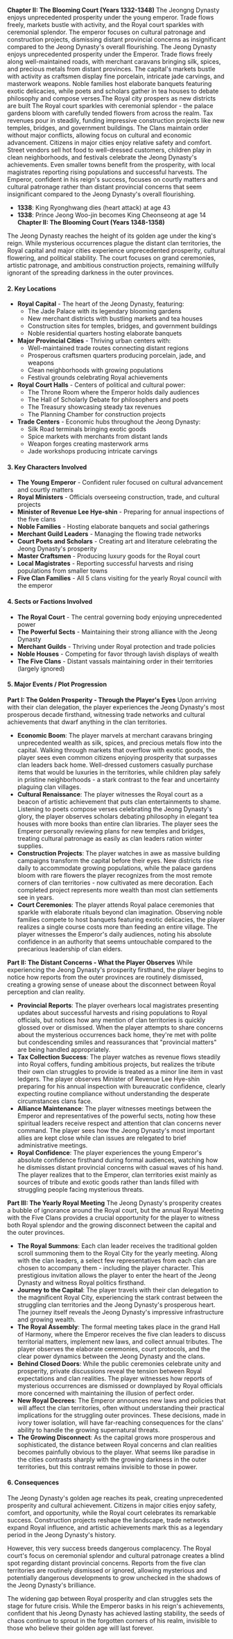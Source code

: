 **Chapter II: The Blooming Court (Years 1332-1348)** The Jeongng Dynasty enjoys unprecedented prosperity under the young emperor. Trade flows freely, markets bustle with activity, and the Royal court sparkles with ceremonial splendor. The emperor focuses on cultural patronage and construction projects, dismissing distant provincial concerns as insignificant compared to the Jeong Dynasty's overall flourishing.
The   Jeong Dynasty enjoys unprecedented prosperity under the Emperor. Trade flows freely along well-maintained roads, with merchant caravans bringing silk, spices, and precious metals from distant provinces. The capital's markets bustle with activity as craftsmen display fine porcelain, intricate jade carvings, and masterwork weapons. Noble families host elaborate banquets featuring exotic delicacies, while poets and scholars gather in tea houses to debate philosophy and compose verses.The Royal city prospers as new districts are built
The Royal court sparkles with ceremonial splendor - the palace gardens bloom with carefully tended flowers from across the realm. Tax revenues pour in steadily, funding impressive construction projects like new temples, bridges, and government buildings. The Clans maintain order without major conflicts, allowing focus on cultural and economic advancement.
Citizens in major cities enjoy relative safety and comfort. Street vendors sell hot food to well-dressed customers, children play in clean neighborhoods, and festivals celebrate the Jeong Dynasty's achievements. Even smaller towns benefit from the prosperity, with local magistrates reporting rising populations and successful harvests.
The Emperor, confident in his reign's success, focuses on courtly matters and cultural patronage rather than distant provincial concerns that seem insignificant compared to the Jeong Dynasty's overall flourishing.
- **1338**: King Ryonghwang dies (heart attack) at age 43
- **1338**: Prince Jeong Woo-jin becomes King Cheonseong at age 14
**Chapter II: The Blooming Court (Years 1348-1358)**

The  Jeong Dynasty reaches the height of its golden age under the king's reign. While mysterious occurrences plague the distant clan territories, the Royal capital and major cities experience unprecedented prosperity, cultural flowering, and political stability. The court focuses on grand ceremonies, artistic patronage, and ambitious construction projects, remaining willfully ignorant of the spreading darkness in the outer provinces.

#### **2. Key Locations**

- **Royal Capital** - The heart of the Jeong Dynasty, featuring:
    - The Jade Palace with its legendary blooming gardens
    - New merchant districts with bustling markets and tea houses
    - Construction sites for temples, bridges, and government buildings
    - Noble residential quarters hosting elaborate banquets
- **Major Provincial Cities** - Thriving urban centers with:
    - Well-maintained trade routes connecting distant regions
    - Prosperous craftsmen quarters producing porcelain, jade, and weapons
    - Clean neighborhoods with growing populations
    - Festival grounds celebrating Royal achievements
- **Royal Court Halls** - Centers of political and cultural power:
    - The Throne Room where the Emperor holds daily audiences
    - The Hall of Scholarly Debate for philosophers and poets
    - The Treasury showcasing steady tax revenues
    - The Planning Chamber for construction projects
- **Trade Centers** - Economic hubs throughout the Jeong Dynasty:
    - Silk Road terminals bringing exotic goods
    - Spice markets with merchants from distant lands
    - Weapon forges creating masterwork arms
    - Jade workshops producing intricate carvings

#### **3. Key Characters Involved**

- **The Young Emperor** - Confident ruler focused on cultural advancement and courtly matters
- **Royal Ministers** - Officials overseeing construction, trade, and cultural projects
- **Minister of Revenue Lee Hye-shin** - Preparing for annual inspections of the five clans
- **Noble Families** - Hosting elaborate banquets and social gatherings
- **Merchant Guild Leaders** - Managing the flowing trade networks
- **Court Poets and Scholars** - Creating art and literature celebrating the Jeong Dynasty's prosperity
- **Master Craftsmen** - Producing luxury goods for the Royal court
- **Local Magistrates** - Reporting successful harvests and rising populations from smaller towns
- **Five Clan Families** - All 5 clans visiting for the yearly Royal council with the emperor
#### **4. Sects or Factions Involved**

- **The   Royal Court** - The central governing body enjoying unprecedented power
- **The Powerful Sects** - Maintaining their strong alliance with the Jeong Dynasty
- **Merchant Guilds** - Thriving under Royal protection and trade policies
- **Noble Houses** - Competing for favor through lavish displays of wealth
- **The Five Clans** - Distant vassals maintaining order in their territories (largely ignored)

#### **5. Major Events / Plot Progression**

**Part I: The Golden Prosperity - Through the Player's Eyes** Upon arriving with their clan delegation, the player experiences the Jeong Dynasty's most prosperous decade firsthand, witnessing trade networks and cultural achievements that dwarf anything in the clan territories.

- **Economic Boom**: The player marvels at merchant caravans bringing unprecedented wealth as silk, spices, and precious metals flow into the capital. Walking through markets that overflow with exotic goods, the player sees even common citizens enjoying prosperity that surpasses clan leaders back home. Well-dressed customers casually purchase items that would be luxuries in the territories, while children play safely in pristine neighborhoods - a stark contrast to the fear and uncertainty plaguing clan villages.
- **Cultural Renaissance**: The player witnesses the Royal court as a beacon of artistic achievement that puts clan entertainments to shame. Listening to poets compose verses celebrating the Jeong Dynasty's glory, the player observes scholars debating philosophy in elegant tea houses with more books than entire clan libraries. The player sees the Emperor personally reviewing plans for new temples and bridges, treating cultural patronage as easily as clan leaders ration winter supplies.
- **Construction Projects**: The player watches in awe as massive building campaigns transform the capital before their eyes. New districts rise daily to accommodate growing populations, while the palace gardens bloom with rare flowers the player recognizes from the most remote corners of clan territories - now cultivated as mere decoration. Each completed project represents more wealth than most clan settlements see in years.
- **Court Ceremonies**: The player attends Royal palace ceremonies that sparkle with elaborate rituals beyond clan imagination. Observing noble families compete to host banquets featuring exotic delicacies, the player realizes a single course costs more than feeding an entire village. The player witnesses the Emperor's daily audiences, noting his absolute confidence in an authority that seems untouchable compared to the precarious leadership of clan elders.

**Part II: The Distant Concerns - What the Player Observes** While experiencing the Jeong Dynasty's prosperity firsthand, the player begins to notice how reports from the outer provinces are routinely dismissed, creating a growing sense of unease about the disconnect between Royal perception and clan reality.

- **Provincial Reports**: The player overhears local magistrates presenting updates about successful harvests and rising populations to Royal officials, but notices how any mention of clan territories is quickly glossed over or dismissed. When the player attempts to share concerns about the mysterious occurrences back home, they're met with polite but condescending smiles and reassurances that "provincial matters" are being handled appropriately.
- **Tax Collection Success**: The player watches as revenue flows steadily into Royal coffers, funding ambitious projects, but realizes the tribute their own clan struggles to provide is treated as a minor line item in vast ledgers. The player observes Minister of Revenue Lee Hye-shin preparing for his annual inspection with bureaucratic confidence, clearly expecting routine compliance without understanding the desperate circumstances clans face.
- **Alliance Maintenance**: The player witnesses meetings between the Emperor and representatives of the powerful sects, noting how these spiritual leaders receive respect and attention that clan concerns never command. The player sees how the Jeong Dynasty's most important allies are kept close while clan issues are relegated to brief administrative meetings.
- **Royal Confidence**: The player experiences the young Emperor's absolute confidence firsthand during formal audiences, watching how he dismisses distant provincial concerns with casual waves of his hand. The player realizes that to the Emperor, clan territories exist mainly as sources of tribute and exotic goods rather than lands filled with struggling people facing mysterious threats.

**Part III: The Yearly Royal Meeting** The Jeong Dynasty's prosperity creates a bubble of ignorance around the Royal court, but the annual Royal Meeting with the Five Clans provides a crucial opportunity for the player to witness both Royal splendor and the growing disconnect between the capital and the outer provinces.

- **The Royal Summons**: Each clan leader receives the traditional golden scroll summoning them to the Royal City for the yearly meeting. Along with the clan leaders, a select few representatives from each clan are chosen to accompany them - including the player character. This prestigious invitation allows the player to enter the heart of the Jeong Dynasty and witness Royal politics firsthand.
- **Journey to the Capital**: The player travels with their clan delegation to the magnificent Royal City, experiencing the stark contrast between the struggling clan territories and the Jeong Dynasty's prosperous heart. The journey itself reveals the Jeong Dynasty's impressive infrastructure and growing wealth.
- **The Royal Assembly**: The formal meeting takes place in the grand Hall of Harmony, where the Emperor receives the five clan leaders to discuss territorial matters, implement new laws, and collect annual tributes. The player observes the elaborate ceremonies, court protocols, and the clear power dynamics between the Jeong Dynasty and the clans.
- **Behind Closed Doors**: While the public ceremonies celebrate unity and prosperity, private discussions reveal the tension between Royal expectations and clan realities. The player witnesses how reports of mysterious occurrences are dismissed or downplayed by Royal officials more concerned with maintaining the illusion of perfect order.
- **New Royal Decrees**: The Emperor announces new laws and policies that will affect the clan territories, often without understanding their practical implications for the struggling outer provinces. These decisions, made in ivory tower isolation, will have far-reaching consequences for the clans' ability to handle the growing supernatural threats.
- **The Growing Disconnect**: As the capital grows more prosperous and sophisticated, the distance between Royal concerns and clan realities becomes painfully obvious to the player. What seems like paradise in the cities contrasts sharply with the growing darkness in the outer territories, but this contrast remains invisible to those in power.

#### **6. Consequences**

The Jeong Dynasty's golden age reaches its peak, creating unprecedented prosperity and cultural achievement. Citizens in major cities enjoy safety, comfort, and opportunity, while the Royal court celebrates its remarkable success. Construction projects reshape the landscape, trade networks expand Royal influence, and artistic achievements mark this as a legendary period in the Jeong Dynasty's history.

However, this very success breeds dangerous complacency. The Royal court's focus on ceremonial splendor and cultural patronage creates a blind spot regarding distant provincial concerns. Reports from the five clan territories are routinely dismissed or ignored, allowing mysterious and potentially dangerous developments to grow unchecked in the shadows of the Jeong Dynasty's brilliance.

The widening gap between Royal prosperity and clan struggles sets the stage for future crisis. While the Emperor basks in his reign's achievements, confident that his Jeong Dynasty has achieved lasting stability, the seeds of chaos continue to sprout in the forgotten corners of his realm, invisible to those who believe their golden age will last forever.